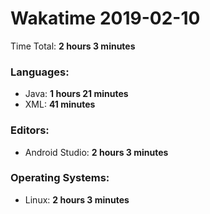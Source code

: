 # Wakatime 2019-02-10

Time Total: **2 hours 3 minutes**

### Languages:
- Java: **1 hours 21 minutes** 
- XML: **41 minutes** 

### Editors:
- Android Studio: **2 hours 3 minutes** 

### Operating Systems:
- Linux: **2 hours 3 minutes** 

